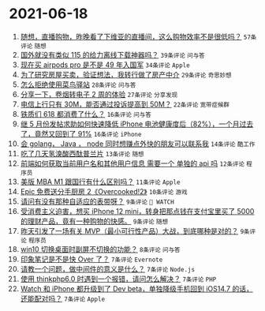 # 2021-06-18

1. [随想，直播购物，昨晚看了下维亚的直播间，这么购物效率不是很低吗？](https://www.v2ex.com/t/784119) `57条评论` `随想`
1. [国外就没有类似 115 的给力离线下载神器吗？](https://www.v2ex.com/t/784123) `39条评论` `问与答`
1. [现在买 airpods pro 是不是 49 年入国军](https://www.v2ex.com/t/784150) `34条评论` `Apple`
1. [为了研究房屋买卖，验证想法，我转行做了房产中介](https://www.v2ex.com/t/784160) `29条评论` `奇思妙想`
1. [怎么拒绝使用菜鸟驿站](https://www.v2ex.com/t/784157) `28条评论` `问与答`
1. [分享一下，卷烟转电子 2 周的体验](https://www.v2ex.com/t/784143) `27条评论` `分享发现`
1. [电信上行只有 30M，能否通过投诉提高到 50M？](https://www.v2ex.com/t/784169) `22条评论` `宽带症候群`
1. [铁质们 618 都消费了什么？](https://www.v2ex.com/t/784153) `16条评论` `问与答`
1. [继 5 月份发帖求助如何快速降低 iPhone 电池健康度后（82%），一个月过去了，竟然又回到了 91%](https://www.v2ex.com/t/784130) `16条评论` `iPhone`
1. [会 golang， Java ， node 同时想赚点外快的朋友可以联系我](https://www.v2ex.com/t/784136) `14条评论` `酷工作`
1. [吃了几天氢溴酸西酞普兰片](https://www.v2ex.com/t/784135) `13条评论` `随想`
1. [前端如何获取当前用户名和其他用户信息 需要一个 单独的 api 吗](https://www.v2ex.com/t/784138) `12条评论` `程序员`
1. [美版 MBA M1 跟国行有什么区别吗？](https://www.v2ex.com/t/784148) `11条评论` `Apple`
1. [Epic 免费送分手厨房 2《Overcooked!2》](https://www.v2ex.com/t/784156) `10条评论` `游戏`
1. [请问有没有那种自适应的表带呀？](https://www.v2ex.com/t/784178) `9条评论` ` WATCH`
1. [受消费主义迫害，想买 iPhone 12 mini，转身把那点钱在支付宝里买了 5000 的理财产品，竟有一种购物的快感。](https://www.v2ex.com/t/784145) `9条评论` `随想`
1. [昨天引发了一场有关 MVP（最小可行性产品）大战，到底哪种是对的？](https://www.v2ex.com/t/784144) `9条评论` `程序员`
1. [win10 切换桌面时副屏不切换的功能？](https://www.v2ex.com/t/784137) `8条评论` `问与答`
1. [印象笔记是不是快 Over 了？](https://www.v2ex.com/t/784177) `7条评论` `Evernote`
1. [请教一个问题，做中间件的意义是什么？](https://www.v2ex.com/t/784162) `7条评论` `Node.js`
1. [使用 thinkphp6.0 时遇到一个报错，请问怎么解决？](https://www.v2ex.com/t/784152) `7条评论` `PHP`
1. [Watch 和 iPhone 都升级到了 Dev beta，单独降级手机回到 iOS14.7 的话，还能配对吗？](https://www.v2ex.com/t/784129) `7条评论` `Apple`
